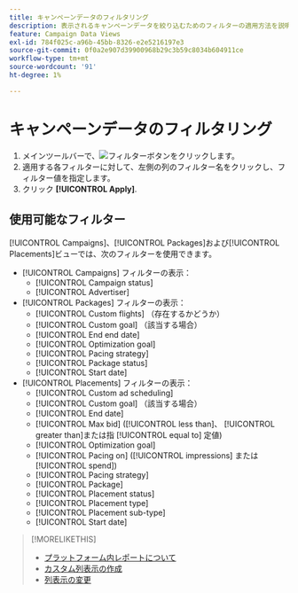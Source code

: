 ```yaml
---
title: キャンペーンデータのフィルタリング
description: 表示されるキャンペーンデータを絞り込むためのフィルターの適用方法を説明します。
feature: Campaign Data Views
exl-id: 784f025c-a96b-45bb-8326-e2e5216197e3
source-git-commit: 0f0a2e907d39900968b29c3b59c8034b604911ce
workflow-type: tm+mt
source-wordcount: '91'
ht-degree: 1%

---
```


# キャンペーンデータのフィルタリング

1. メインツールバーで、![フィルターボタン](/help/dsp/assets/filter.png)をクリックします。
1. 適用する各フィルターに対して、左側の列のフィルター名をクリックし、フィルター値を指定します。
1. クリック **[!UICONTROL Apply]**.

## 使用可能なフィルター

[!UICONTROL Campaigns]、[!UICONTROL Packages]および[!UICONTROL Placements]ビューでは、次のフィルターを使用できます。

* [!UICONTROL Campaigns] フィルターの表示：
   * [!UICONTROL Campaign status]
   * [!UICONTROL Advertiser]
* [!UICONTROL Packages] フィルターの表示：
   * [!UICONTROL Custom flights] （存在するかどうか）
   * [!UICONTROL Custom goal] （該当する場合）
   * [!UICONTROL End end date]
   * [!UICONTROL Optimization goal]
   * [!UICONTROL Pacing strategy]
   * [!UICONTROL Package status]
   * [!UICONTROL Start date]
* [!UICONTROL Placements] フィルターの表示：
   * [!UICONTROL Custom ad scheduling]
   * [!UICONTROL Custom goal] （該当する場合）
   * [!UICONTROL End date]
   * [!UICONTROL Max bid] ([!UICONTROL less than]、 [!UICONTROL greater than]または指 [!UICONTROL equal to] 定値)
   * [!UICONTROL Optimization goal]
   * [!UICONTROL Pacing on] ([!UICONTROL impressions] または [!UICONTROL spend])
   * [!UICONTROL Pacing strategy]
   * [!UICONTROL Package]
   * [!UICONTROL Placement status]
   * [!UICONTROL Placement type]
   * [!UICONTROL Placement sub-type]
   * [!UICONTROL Start date]

>[!MORELIKETHIS]
>
>* [プラットフォーム内レポートについて](campaign-reports-about.md)
>* [カスタム列表示の作成](column-view-create.md)
>* [列表示の変更](column-view-change.md)

